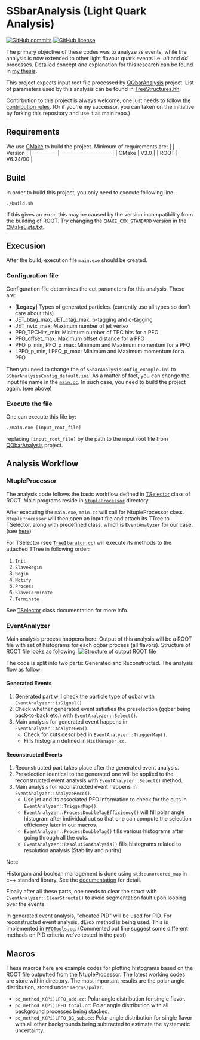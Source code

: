 # SSbarAnalysis (Light Quark Analysis)
[![GitHub commits](https://img.shields.io/github/last-commit/yuichiok/SSbarAnalysis)](https://GitHub.com/yuichiok/SSbarAnalysis/commit)
[![GitHub license](https://img.shields.io/github/license/yuichiok/SSbarAnalysis)](https://github.com/yuichiok/SSbarAnalysis/blob/main/LICENSE)
<!---![CMake](https://img.shields.io/badge/CMake-%23008FBA.svg?style=for-the-badge&logo=cmake&logoColor=white)--->

The primary objective of these codes was to analyze $s\bar{s}$ events, while the analysis is now extended to other light flavour quark events i.e. $u\bar{u}$ and $d\bar{d}$ processes. Detailed concept and explanation for this research can be found in [my thesis](https://theses.fr/2024UPASP008).

This project expects input root file processed by [QQbarAnalysis](https://github.com/QQbarAnalysis/QQbarAnalysis) project.
List of parameters used by this analysis can be found in [TreeStructures.hh](https://github.com/yuichiok/SSbarAnalysis/blob/main/SSbarLibrary/include/TreeStructures.hh).

Contirbution to this project is always welcome, one just needs to follow [the contribution rules](https://github.com/yuichiok/SSbarAnalysis/blob/main/CONTRIBUTING.md). (Or if you're my successor, you can taken on the initiative by forking this repository and use it as main repo.)

## Requirements

We use [CMake](https://cmake.org) to build the project.
Minimum of requirements are:
|           | Version              |
|-----------|----------------------|
| CMake     | V3.0                 |
| ROOT      | V6.24/00             |

## Build
In order to build this project, you only need to execute following line.
```
./build.sh
```
If this gives an error, this may be caused by the version incompatibility from the building of ROOT.
Try changing the `CMAKE_CXX_STANDARD` version in the [CMakeLists.txt](https://github.com/yuichiok/SSbarAnalysis/blob/main/CMakeLists.txt#L12-L13).

## Execusion

After the build, execution file `main.exe` should be created.

### Configuration file

Configuration file determines the cut parameters for this analysis.
These are:
 - [**Legacy**] Types of generated particles. (currently use all types so don't care about this)
 - JET_btag_max, JET_ctag_max: b-tagging and c-tagging
 - JET_nvtx_max: Maximum number of jet vertex
 - PFO_TPCHits_min: Minimum number of TPC hits for a PFO
 - PFO_offset_max: Maximum offset distance for a PFO
 - PFO_p_min, PFO_p_max: Minimum and Maximum momentum for a PFO
 - LPFO_p_min, LPFO_p_max: Minimum and Maximum momentum for a PFO

Then you need to change the of `SSbarAnalysisConfig_example.ini` to `SSbarAnalysisConfig_default.ini`.
As a matter of fact, you can change the input file name in the [`main.cc`](https://github.com/yuichiok/SSbarAnalysis/blob/main/main.cc#L42).
In such case, you need to build the project again. (see above)

### Execute the file

One can execute this file by:
```
./main.exe [input_root_file]
```
replacing `[input_root_file]` by the path to the input root file from [QQbarAnalysis](https://github.com/QQbarAnalysis/QQbarAnalysis) project.

## Analysis Workflow

### NtupleProcessor

The analysis code follows the basic workflow defined in [TSelector](https://root.cern.ch/doc/master/classTSelector.html) class of ROOT.
Main programs reside in [`NtupleProcessor`](https://github.com/yuichiok/SSbarAnalysis/tree/main/NtupleProcessor) directory.

After executing the `main.exe`, `main.cc` will call for NtupleProcessor class.
`NtupleProcessor` will then open an input file and attach its TTree to TSelector, along with predefined class, which is `EventAnalyzer` for our case. (see [here](https://github.com/yuichiok/SSbarAnalysis/blob/main/NtupleProcessor/src/NtupleProcessor.cc#L38-L39))

For TSelector (see [`TreeIterator.cc`](https://github.com/yuichiok/SSbarAnalysis/blob/main/NtupleProcessor/src/TreeIterator.cc)) will execute its methods to the attached TTree in following order:

 1. `Init`
 2. `SlaveBegin`
 3. `Begin`
 4. `Notify`
 5. `Process`
 6. `SlaveTerminate`
 7. `Terminate`

 See [TSelector](https://root.cern.ch/doc/master/classTSelector.html) class documentation for more info.

 ### EventAnalyzer

 Main analysis process happens here.
 Output of this analysis will be a ROOT file with set of histograms for each qqbar process (all flavors). Structure of ROOT file looks as following.
 ![Structure of output ROOT file](https://github.com/yuichiok/SSbarAnalysis/blob/main/misc/rootbrowse_histograms.png?raw=true)
 
 The code is split into two parts: Generated and Reconstructed.
 The analysis flow as follow:
 
#### Generated Events
 1. Generated part will check the particle type of qqbar with `EventAnalyzer::isSignal()`
 2. Check whether generated event satisfies the preselection (qqbar being back-to-back etc.) with `EventAnalyzer::Select()`.
 3. Main analysis for generated event happens in `EventAnalyzer::AnalyzeGen()`.
    - Check for cuts described in `EventAnalyzer::TriggerMap()`.
    - Fills histogram defined in `HistManager.cc`.

#### Reconstructed Events
 1. Reconstructed part takes place after the generated event analysis.
 2. Preselection identical to the generated one will be applied to the reconstructed event analysis with `EventAnalyzer::Select()` method.
 3. Main analysis for reconstructed event happens in `EventAnalyzer::AnalyzeReco()`.
    - Use jet and its associated PFO information to check for the cuts in `EventAnalyzer::TriggerMap()`.
    - `EventAnalyzer::ProcessDoubleTagEfficiency()` will fill polar angle histogram after individual cut so that one can compute the selection efficiency later in our macros.
    - `EventAnalyzer::ProcessDoubleTag()` fills various histograms after going through all the cuts.
    - `EventAnalyzer::ResolutionAnalysis()` fills histograms related to resolution analysis (Stability and purity)

> [!NOTE]
> Historgam and boolean management is done using `std::unordered_map` in c++ standard library. See the [documentation](https://en.cppreference.com/w/cpp/container/unordered_map) for detail.

 Finally after all these parts, one needs to clear the struct with `EventAnalyzer::ClearStructs()` to avoid segmentation fault upon looping over the events.

 In generated event analysis, "cheated PID" will be used for PID. For reconstructed event analysis, dE/dx method is being used.
 This is implemented in [`PFOTools.cc`](https://github.com/yuichiok/SSbarAnalysis/blob/main/NtupleProcessor/src/PFOTools.cc#L248-L273). (Commented out line suggest some different methods on PID criteria we've tested in the past)

 ## Macros

 These macros here are example codes for plotting histograms based on the ROOT file outputted from the NtupleProcessor.
 The latest working codes are store within directory.
 The most important results are the polar angle distribution, stored under `macros/polar`.

 - `pq_method_K(Pi)LPFO_add.cc`: Polar angle distribution for single flavor.
 - `pq_method_K(Pi)LPFO_total.cc`: Polar angle distribution with all background processes being stacked.
 - `pq_method_K(Pi)LPFO_BG_sub.cc`: Polar angle distribution for single flavor with all other backgrounds being subtracted to estimate the systematic uncertainty.